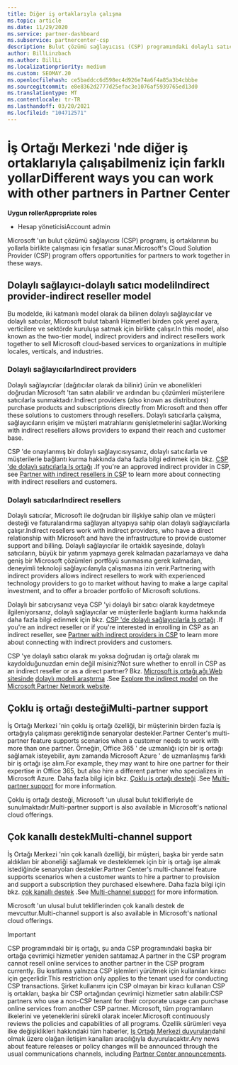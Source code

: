 ```yaml
---
title: Diğer iş ortaklarıyla çalışma
ms.topic: article
ms.date: 11/29/2020
ms.service: partner-dashboard
ms.subservice: partnercenter-csp
description: Bulut çözümü sağlayıcısı (CSP) programındaki dolaylı satıcılarla dolaylı olarak iş ortaklarının nasıl yapılacağını öğrenin ve hangi rolün sizin için uygun olduğunu saptayın.
author: BillLinzbach
ms.author: BillLi
ms.localizationpriority: medium
ms.custom: SEOMAY.20
ms.openlocfilehash: ce5baddcc6d598ec4d926e74a6f4a85a3b4cbbbe
ms.sourcegitcommit: e8e8362d2777d25efac3e1076af5939765ed13d0
ms.translationtype: MT
ms.contentlocale: tr-TR
ms.lasthandoff: 03/20/2021
ms.locfileid: "104712571"
---
```

# <a name="different-ways-you-can-work-with-other-partners-in-partner-center"></a><span data-ttu-id="0a1c7-103">İş Ortağı Merkezi 'nde diğer iş ortaklarıyla çalışabilmeniz için farklı yollar</span><span class="sxs-lookup"><span data-stu-id="0a1c7-103">Different ways you can work with other partners in Partner Center</span></span>

<span data-ttu-id="0a1c7-104">**Uygun roller**</span><span class="sxs-lookup"><span data-stu-id="0a1c7-104">**Appropriate roles**</span></span>

- <span data-ttu-id="0a1c7-105">Hesap yöneticisi</span><span class="sxs-lookup"><span data-stu-id="0a1c7-105">Account admin</span></span>

<span data-ttu-id="0a1c7-106">Microsoft 'un bulut çözümü sağlayıcısı (CSP) programı, iş ortaklarının bu yollarla birlikte çalışması için fırsatlar sunar.</span><span class="sxs-lookup"><span data-stu-id="0a1c7-106">Microsoft's Cloud Solution Provider (CSP) program offers opportunities for partners to work together in these ways.</span></span>

## <a name="indirect-provider-indirect-reseller-model"></a><span data-ttu-id="0a1c7-107">Dolaylı sağlayıcı-dolaylı satıcı modeli</span><span class="sxs-lookup"><span data-stu-id="0a1c7-107">Indirect provider-indirect reseller model</span></span>

<span data-ttu-id="0a1c7-108">Bu modelde, iki katmanlı model olarak da bilinen dolaylı sağlayıcılar ve dolaylı satıcılar, Microsoft bulut tabanlı Hizmetleri birden çok yerel ayara, verticilere ve sektörde kuruluşa satmak için birlikte çalışır.</span><span class="sxs-lookup"><span data-stu-id="0a1c7-108">In this model, also known as the two-tier model, indirect providers and indirect resellers work together to sell Microsoft cloud-based services to organizations in multiple locales, verticals, and industries.</span></span>

### <a name="indirect-providers"></a><span data-ttu-id="0a1c7-109">Dolaylı sağlayıcılar</span><span class="sxs-lookup"><span data-stu-id="0a1c7-109">Indirect providers</span></span>

<span data-ttu-id="0a1c7-110">Dolaylı sağlayıcılar (dağıtıcılar olarak da bilinir) ürün ve abonelikleri doğrudan Microsoft 'tan satın alabilir ve ardından bu çözümleri müşterilere satıcılarla sunmaktadır.</span><span class="sxs-lookup"><span data-stu-id="0a1c7-110">Indirect providers (also known as distributors) purchase products and subscriptions directly from Microsoft and then offer these solutions to customers through resellers.</span></span> <span data-ttu-id="0a1c7-111">Dolaylı satıcılarla çalışma, sağlayıcıların erişim ve müşteri matrahlarını genişletmelerini sağlar.</span><span class="sxs-lookup"><span data-stu-id="0a1c7-111">Working with indirect resellers allows providers to expand their reach and customer base.</span></span>

<span data-ttu-id="0a1c7-112">CSP 'de onaylanmış bir dolaylı sağlayıcısıysanız, dolaylı satıcılarla ve müşterilerle bağlantı kurma hakkında daha fazla bilgi edinmek için bkz. [CSP 'de dolaylı satıcılarla Iş ortağı](indirect-provider-tasks-in-partner-center.md) .</span><span class="sxs-lookup"><span data-stu-id="0a1c7-112">If you're an approved indirect provider in CSP, see [Partner with indirect resellers in CSP](indirect-provider-tasks-in-partner-center.md) to learn more about connecting with indirect resellers and customers.</span></span>

### <a name="indirect-resellers"></a><span data-ttu-id="0a1c7-113">Dolaylı satıcılar</span><span class="sxs-lookup"><span data-stu-id="0a1c7-113">Indirect resellers</span></span>

<span data-ttu-id="0a1c7-114">Dolaylı satıcılar, Microsoft ile doğrudan bir ilişkiye sahip olan ve müşteri desteği ve faturalandırma sağlayan altyapıya sahip olan dolaylı sağlayıcılarla çalışır.</span><span class="sxs-lookup"><span data-stu-id="0a1c7-114">Indirect resellers work with indirect providers, who have a direct relationship with Microsoft and have the infrastructure to provide customer support and billing.</span></span> <span data-ttu-id="0a1c7-115">Dolaylı sağlayıcılar ile ortaklık sayesinde, dolaylı satıcıların, büyük bir yatırım yapmaya gerek kalmadan pazarlamaya ve daha geniş bir Microsoft çözümleri portföyü sunmasına gerek kalmadan, deneyimli teknoloji sağlayıcılarıyla çalışmasına izin verir.</span><span class="sxs-lookup"><span data-stu-id="0a1c7-115">Partnering with indirect providers allows indirect resellers to work with experienced technology providers to go to market without having to make a large capital investment, and to offer a broader portfolio of Microsoft solutions.</span></span>

<span data-ttu-id="0a1c7-116">Dolaylı bir satıcıysanız veya CSP 'yi dolaylı bir satıcı olarak kaydetmeye ilgileniyorsanız, dolaylı sağlayıcılar ve müşterilerle bağlantı kurma hakkında daha fazla bilgi edinmek için bkz. [CSP 'de dolaylı sağlayıcılarla Iş ortağı](indirect-reseller-tasks-in-partner-center.md) .</span><span class="sxs-lookup"><span data-stu-id="0a1c7-116">If you're an indirect reseller or if you're interested in enrolling in CSP as an indirect reseller, see [Partner with indirect providers in CSP](indirect-reseller-tasks-in-partner-center.md) to learn more about connecting with indirect providers and customers.</span></span>

<span data-ttu-id="0a1c7-117">CSP 'ye dolaylı satıcı olarak mı yoksa doğrudan iş ortağı olarak mı kaydolduğunuzdan emin değil misiniz?</span><span class="sxs-lookup"><span data-stu-id="0a1c7-117">Not sure whether to enroll in CSP as an indirect reseller or as a direct partner?</span></span> <span data-ttu-id="0a1c7-118">Bkz. [Microsoft iş ortağı ağı Web sitesinde](https://partner.microsoft.com) [dolaylı modeli araştırma](https://partner.microsoft.com/cloud-solution-provider/indirect) .</span><span class="sxs-lookup"><span data-stu-id="0a1c7-118">See [Explore the indirect model](https://partner.microsoft.com/cloud-solution-provider/indirect) on the [Microsoft Partner Network website](https://partner.microsoft.com).</span></span>

## <a name="multi-partner-support"></a><span data-ttu-id="0a1c7-119">Çoklu iş ortağı desteği</span><span class="sxs-lookup"><span data-stu-id="0a1c7-119">Multi-partner support</span></span>

<span data-ttu-id="0a1c7-120">İş Ortağı Merkezi 'nin çoklu iş ortağı özelliği, bir müşterinin birden fazla iş ortağıyla çalışması gerektiğinde senaryolar destekler.</span><span class="sxs-lookup"><span data-stu-id="0a1c7-120">Partner Center's multi-partner feature supports scenarios when a customer needs to work with more than one partner.</span></span> <span data-ttu-id="0a1c7-121">Örneğin, Office 365 ' de uzmanlığı için bir iş ortağı sağlamak isteyebilir, aynı zamanda Microsoft Azure ' de uzmanlaşmış farklı bir iş ortağı işe alım.</span><span class="sxs-lookup"><span data-stu-id="0a1c7-121">For example, they may want to hire one partner for their expertise in Office 365, but also hire a different partner who specializes in Microsoft Azure.</span></span> <span data-ttu-id="0a1c7-122">Daha fazla bilgi için bkz. [Çoklu iş ortağı desteği](multipartner.md) .</span><span class="sxs-lookup"><span data-stu-id="0a1c7-122">See [Multi-partner support](multipartner.md) for more information.</span></span>

<span data-ttu-id="0a1c7-123">Çoklu iş ortağı desteği, Microsoft 'un ulusal bulut teklifleriyle de sunulmaktadır.</span><span class="sxs-lookup"><span data-stu-id="0a1c7-123">Multi-partner support is also available in Microsoft's national cloud offerings.</span></span>

## <a name="multi-channel-support"></a><span data-ttu-id="0a1c7-124">Çok kanallı destek</span><span class="sxs-lookup"><span data-stu-id="0a1c7-124">Multi-channel support</span></span>

<span data-ttu-id="0a1c7-125">İş Ortağı Merkezi 'nin çok kanallı özelliği, bir müşteri, başka bir yerde satın aldıkları bir aboneliği sağlamak ve desteklemek için bir iş ortağı işe almak istediğinde senaryoları destekler.</span><span class="sxs-lookup"><span data-stu-id="0a1c7-125">Partner Center's multi-channel feature supports scenarios when a customer wants to hire a partner to provision and support a subscription they purchased elsewhere.</span></span> <span data-ttu-id="0a1c7-126">Daha fazla bilgi için bkz. [çok kanallı destek](multichannel.md) .</span><span class="sxs-lookup"><span data-stu-id="0a1c7-126">See [Multi-channel support](multichannel.md) for more information.</span></span>

<span data-ttu-id="0a1c7-127">Microsoft 'un ulusal bulut tekliflerinden çok kanallı destek de mevcuttur.</span><span class="sxs-lookup"><span data-stu-id="0a1c7-127">Multi-channel support is also available in Microsoft's national cloud offerings.</span></span>

> [!IMPORTANT]  
> <span data-ttu-id="0a1c7-128">CSP programındaki bir iş ortağı, şu anda CSP programındaki başka bir ortağa çevrimiçi hizmetler yeniden satıtamaz.</span><span class="sxs-lookup"><span data-stu-id="0a1c7-128">A partner in the CSP program cannot resell online services to another partner in the CSP program currently.</span></span> <span data-ttu-id="0a1c7-129">Bu kısıtlama yalnızca CSP işlemleri yürütmek için kullanılan kiracı için geçerlidir.</span><span class="sxs-lookup"><span data-stu-id="0a1c7-129">This restriction only applies to the tenant used for conducting CSP transactions.</span></span> <span data-ttu-id="0a1c7-130">Şirket kullanımı için CSP olmayan bir kiracı kullanan CSP iş ortakları, başka bir CSP ortağından çevrimiçi hizmetler satın alabilir.</span><span class="sxs-lookup"><span data-stu-id="0a1c7-130">CSP partners who use a non-CSP tenant for their corporate usage can purchase online services from another CSP partner.</span></span> <span data-ttu-id="0a1c7-131">Microsoft, tüm programların ilkelerini ve yeteneklerini sürekli olarak inceler.</span><span class="sxs-lookup"><span data-stu-id="0a1c7-131">Microsoft continuously reviews the policies and capabilities of all programs.</span></span> <span data-ttu-id="0a1c7-132">Özellik sürümleri veya ilke değişiklikleri hakkındaki tüm haberler, [Iş Ortağı Merkezi duyuruları](announcements/index.md)dahil olmak üzere olağan iletişim kanalları aracılığıyla duyurulacaktır.</span><span class="sxs-lookup"><span data-stu-id="0a1c7-132">Any news about feature releases or policy changes will be announced through the usual communications channels, including [Partner Center announcements](announcements/index.md).</span></span>
